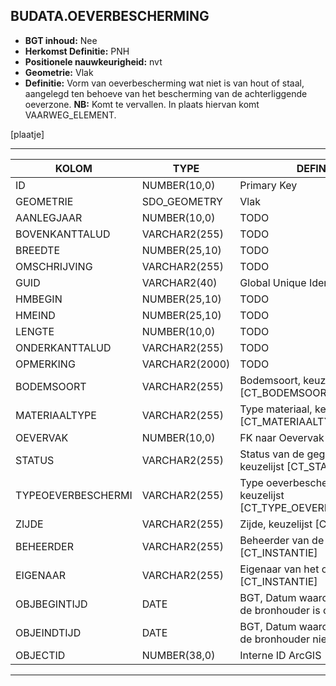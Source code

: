﻿## BUDATA.OEVERBESCHERMING


* __BGT inhoud:__ Nee
* __Herkomst Definitie:__ PNH
* __Positionele nauwkeurigheid:__ nvt
* __Geometrie:__ Vlak
* __Definitie:__ Vorm van oeverbescherming wat niet is van hout of staal, aangelegd ten behoeve van het bescherming van de achterliggende oeverzone. __NB:__ Komt te vervallen. In plaats hiervan komt VAARWEG_ELEMENT.


[plaatje]

***

|KOLOM                           	|TYPE          	|DEFINITIE|
|------                          	|----          	|-----    |
|ID                              	|NUMBER(10,0)  	|Primary Key|
|GEOMETRIE                       	|SDO_GEOMETRY  	|Vlak|
|AANLEGJAAR                      	|NUMBER(10,0)  	|TODO|
|BOVENKANTTALUD                  	|VARCHAR2(255) 	|TODO|
|BREEDTE                         	|NUMBER(25,10) 	|TODO|
|OMSCHRIJVING                    	|VARCHAR2(255) 	|TODO|
|GUID                            	|VARCHAR2(40)  	|Global Unique Identifier|
|HMBEGIN                         	|NUMBER(25,10) 	|TODO|
|HMEIND                          	|NUMBER(25,10) 	|TODO|
|LENGTE                          	|NUMBER(10,0)  	|TODO|
|ONDERKANTTALUD                  	|VARCHAR2(255) 	|TODO|
|OPMERKING                       	|VARCHAR2(2000)	|TODO|
|BODEMSOORT                      	|VARCHAR2(255) 	|Bodemsoort, keuzelijst [CT_BODEMSOORT]|
|MATERIAALTYPE                   	|VARCHAR2(255) 	|Type materiaal, keuzelijst [CT_MATERIAALTYPE]|
|OEVERVAK                        	|NUMBER(10,0)  	|FK naar Oevervak|
|STATUS                          	|VARCHAR2(255) 	|Status van de gegevens, keuzelijst [CT_STATUS]|
|TYPEOEVERBESCHERMI              	|VARCHAR2(255) 	|Type oeverbescherming, keuzelijst [CT_TYPE_OEVERBESCHERMING]|
|ZIJDE                           	|VARCHAR2(255) 	|Zijde, keuzelijst [CT_ZIJDE]|
|BEHEERDER                       	|VARCHAR2(255) 	|Beheerder van de halte, keuzelijst [CT_INSTANTIE]|
|EIGENAAR                        	|VARCHAR2(255) 	|Eigenaar van het object, keuzelijst [CT_INSTANTIE]|
|OBJBEGINTIJD                    	|DATE          	|BGT, Datum waarop het object bij de bronhouder is ontstaan|
|OBJEINDTIJD                     	|DATE          	|BGT, Datum waarop het object bij de bronhouder niet meer geldig is|
|OBJECTID                        	|NUMBER(38,0)   |Interne ID ArcGIS|

***

